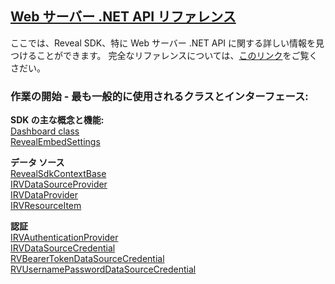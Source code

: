 <h2><a href="http://rvsdk-docs-dev.infragistics.local:8081/api/web-server/Reveal.Sdk.html" target="_blank" rel="noopener\">Web サーバー .NET API リファレンス</a></h2>
ここでは、Reveal SDK、特に Web サーバー .NET API に関する詳しい情報を見つけることができます。
完全なリファレンスについては、<a href="http://rvsdk-docs-dev.infragistics.local:8081/api/web-server/Reveal.Sdk.html" target="_blank" rel="noopener\">このリンク</a>をご覧くさだい。

<h3>作業の開始 - 最も一般的に使用されるクラスとインターフェース:</h3>

**SDK の主な概念と機能:**  
<a href="http://rvsdk-docs-dev.infragistics.local:8081/api/web-server/Reveal.Sdk.Dashboard.html" target="_blank" rel="noopener\">Dashboard class</a>  
<a href="http://rvsdk-docs-dev.infragistics.local:8081/api/web-server/Reveal.Sdk.RevealEmbedSettings.html" target="_blank" rel="noopener\">RevealEmbedSettings</a>

**データ ソース**  
<a href="http://rvsdk-docs-dev.infragistics.local:8081/api/web-server/Reveal.Sdk.RevealSdkContextBase.html" target="_blank" rel="noopener\">RevealSdkContextBase</a>  
<a href="http://rvsdk-docs-dev.infragistics.local:8081/api/web-server/Reveal.Sdk.IRVDataSourceProvider.html" target="_blank" rel="noopener\">IRVDataSourceProvider</a>  
<a href="http://rvsdk-docs-dev.infragistics.local:8081/api/web-server/Reveal.Sdk.IRVDataProvider.html" target="_blank" rel="noopener\">IRVDataProvider</a>  
<a href="http://rvsdk-docs-dev.infragistics.local:8081/api/web-server/Reveal.Sdk.IRVResourceItem.html" target="_blank" rel="noopener\">IRVResourceItem</a>


**認証**  
<a href="http://rvsdk-docs-dev.infragistics.local:8081/api/web-server/Reveal.Sdk.IRVAuthenticationProvider.html" target="_blank" rel="noopener\">IRVAuthenticationProvider</a>  
<a href="http://rvsdk-docs-dev.infragistics.local:8081/api/web-server/Reveal.Sdk.IRVDataSourceCredential.html" target="_blank" rel="noopener\">IRVDataSourceCredential</a>  
<a href="http://rvsdk-docs-dev.infragistics.local:8081/api/web-server/Reveal.Sdk.RVBearerTokenDataSourceCredential.html" target="_blank" rel="noopener\">RVBearerTokenDataSourceCredential</a>  
<a href="http://rvsdk-docs-dev.infragistics.local:8081/api/web-server/Reveal.Sdk.RVUsernamePasswordDataSourceCredential.html" target="_blank" rel="noopener\">RVUsernamePasswordDataSourceCredential</a>
